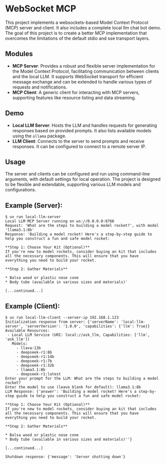 # WebSocket MCP

This project implements a websockets-based Model Context Protocol (MCP) server and client. It also includes a complete local llm chat bot demo. The goal of this project is to create a better MCP implementation that overcomes the limitations of the default stdio and sse transport layers.

## Modules

- **MCP Server**: Provides a robust and flexible server implementation for the Model Context Protocol, facilitating communication between clients and the local LLM. It supports WebSocket transport for efficient message exchange and can be extended to handle various types of requests and notifications.
- **MCP Client**: A generic client for interacting with MCP servers, supporting features like resource listing and data streaming.

## Demo
- **Local LLM Server**: Hosts the LLM and handles requests for generating responses based on provided prompts. It also lists available models using the `ollama` package.
- **LLM Client**: Connects to the server to send prompts and receive responses. It can be configured to connect to a remote server IP.

## Usage

The server and clients can be configured and run using command-line arguments, with default settings for local operation. The project is designed to be flexible and extendable, supporting various LLM models and configurations.

## Example (Server):

```text
$ uv run local-llm-server
Local LLM MCP Server running on ws://0.0.0.0:8766
Request: 'What are the steps to building a model rocket?', with model 'llama3.1:8b'
Response: 'Building a model rocket! Here's a step-by-step guide to help you construct a fun and safe model rocket:

**Step 1: Choose Your Kit (Optional)**
If you're new to model rockets, consider buying an kit that includes all the necessary components. This will ensure that you have everything you need to build your rocket.

**Step 2: Gather Materials**

* Balsa wood or plastic nose cone
* Body tube (available in various sizes and materials)'

[...continued...]
```

## Example (Client):

```text
$ uv run local-llm-client --server-ip 192.168.1.123
Initialization response from server: {'serverName': 'local-llm-server', 'serverVersion': '1.0.0', 'capabilities': {'llm': True}}
Available Resources:
 - Local LLM Service (URI: local://ask_llm, Capabilities: ['llm', 'ask_llm'])
   Models:
     - llava:13b
     - deepseek-r1:8b
     - deepseek-r1:14b
     - deepseek-r1:7b
     - deepseek-r1:32b
     - llama3.1:8b
     - deepseek-r1:latest
Enter your prompt for the LLM: What are the steps to building a model rocket?
Enter the model to use (leave blank for default): llama3.1:8b
LLM Response: {'answer': 'Building a model rocket! Here's a step-by-step guide to help you construct a fun and safe model rocket:

**Step 1: Choose Your Kit (Optional)**
If you're new to model rockets, consider buying an kit that includes all the necessary components. This will ensure that you have everything you need to build your rocket.

**Step 2: Gather Materials**

* Balsa wood or plastic nose cone
* Body tube (available in various sizes and materials)''}

[...continued...]

Shutdown response: {'message': 'Server shutting down'}
```
